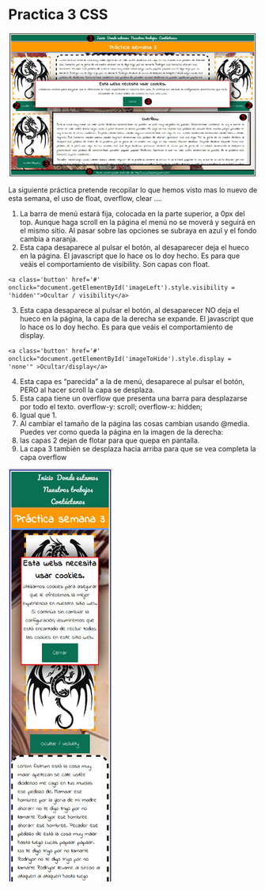 # Practica 3 CSS
<img src="./images/solucion-practica-3-css.png" alt="Solución del ejercicio"/>

La siguiente práctica pretende recopilar lo que hemos visto mas lo nuevo de esta semana, el uso de
float, overflow, clear ....
1. La barra de menú estará fija, colocada en la parte superior, a 0px del top. Aunque haga scroll
en la página el menú no se moverá y seguirá en el mismo sitio. Al pasar sobre las opciones
se subraya en azul y el fondo cambia a naranja.
2. Esta capa desaparece al pulsar el botón, al desaparecer deja el hueco en la página. El
javascript que lo hace os lo doy hecho. Es para que veáis el comportamiento de visibility.
Son capas con float.
```
<a class='button' href='#' onclick="document.getElementById('imageLeft').style.visibility = 'hidden'">Ocultar / visibility</a>
```
3. Esta capa desaparece al pulsar el botón, al desaparecer NO deja el hueco en la página, la
capa de la derecha se expande. El javascript que lo hace os lo doy hecho. Es para que veáis
el comportamiento de display.
```
<a class='button' href='#' onclick="document.getElementById('imageToHide').style.display = 'none'" >Ocultar/display</a>
```
4. Esta capa es “parecida” a la de menú, desaparece al pulsar el
botón, PERO al hacer scroll la capa se desplaza.
5. Esta capa tiene un overflow que presenta una barra para
desplazarse por todo el texto.
overflow-y: scroll; overflow-x: hidden;
6. Igual que 1.
7. Al cambiar el tamaño de la página las cosas cambian usando
@media. Puedes ver como queda la página en la imagen de la
derecha:
1. las capas 2 dejan de flotar para que quepa en pantalla.
2. La capa 3 también se desplaza hacia arriba para que se vea
completa la capa overflow

![Solución del ejercicio en Responsive](./images/solucion-practica-3-responsive-css.png)